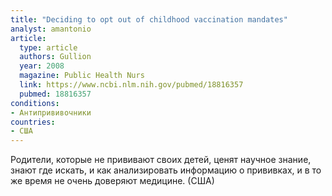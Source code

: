 ```yaml
---
title: "Deciding to opt out of childhood vaccination mandates"
analyst: amantonio
article:
  type: article
  authors: Gullion
  year: 2008
  magazine: Public Health Nurs
  link: https://www.ncbi.nlm.nih.gov/pubmed/18816357
  pubmed: 18816357
conditions:
- Антипрививочники
countries:
- США
---
```


Родители, которые не прививают своих детей, ценят научное знание, знают где искать, и как анализировать информацию о прививках, и в то же время не очень доверяют медицине. (США)
